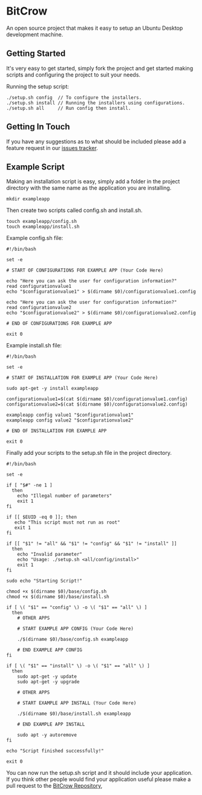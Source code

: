 # BitCrow
An open source project that makes it easy to setup an Ubuntu Desktop development
machine.

## Getting Started
It's very easy to get started, simply fork the project and get started making
scripts and configuring the project to suit your needs.

Running the setup script:
~~~~
./setup.sh config  // To configure the installers.
./setup.sh install // Running the installers using configurations.
./setup.sh all     // Run config then install.
~~~~

## Getting In Touch
If you have any suggestions as to what should be included please add a feature
request in our [issues tracker](https://github.com/IronPeak/BitCrow/issues).

## Example Script
Making an installation script is easy, simply add a folder in the project
directory with the same name as the application you are installing.
~~~~
mkdir exampleapp
~~~~
Then create two scripts called config.sh and install.sh.
~~~~
touch exampleapp/config.sh
touch exampleapp/install.sh
~~~~
Example config.sh file:
~~~~
#!/bin/bash

set -e

# START OF CONFIGURATIONS FOR EXAMPLE APP (Your Code Here)

echo "Here you can ask the user for configuration information?"
read configurationvalue1
echo "$configurationvalue1" > $(dirname $0)/configurationvalue1.config

echo "Here you can ask the user for configuration information?"
read configurationvalue2
echo "$configurationvalue2" > $(dirname $0)/configurationvalue2.config

# END OF CONFIGURATIONS FOR EXAMPLE APP

exit 0
~~~~
Example install.sh file:
~~~~
#!/bin/bash

set -e

# START OF INSTALLATION FOR EXAMPLE APP (Your Code Here)

sudo apt-get -y install exampleapp

configurationvalue1=$(cat $(dirname $0)/configurationvalue1.config)
configurationvalue2=$(cat $(dirname $0)/configurationvalue2.config)

exampleapp config value1 "$configurationvalue1"
exampleapp config value2 "$configurationvalue2"

# END OF INSTALLATION FOR EXAMPLE APP

exit 0
~~~~
Finally add your scripts to the setup.sh file in the project directory.
~~~~
#!/bin/bash

set -e

if [ "$#" -ne 1 ]
  then
    echo "Illegal number of parameters"
    exit 1
fi

if [[ $EUID -eq 0 ]]; then
   echo "This script must not run as root"
   exit 1
fi

if [[ "$1" != "all" && "$1" != "config" && "$1" != "install" ]]
  then
    echo "Invalid parameter"
    echo "Usage: ./setup.sh <all/config/install>"
    exit 1
fi

sudo echo "Starting Script!"

chmod +x $(dirname $0)/base/config.sh
chmod +x $(dirname $0)/base/install.sh

if [ \( "$1" == "config" \) -o \( "$1" == "all" \) ]
  then
    # OTHER APPS

    # START EXAMPLE APP CONFIG (Your Code Here)

    ./$(dirname $0)/base/config.sh exampleapp

    # END EXAMPLE APP CONFIG
fi

if [ \( "$1" == "install" \) -o \( "$1" == "all" \) ]
  then
    sudo apt-get -y update
    sudo apt-get -y upgrade

    # OTHER APPS

    # START EXAMPLE APP INSTALL (Your Code Here)

    ./$(dirname $0)/base/install.sh exampleapp

    # END EXAMPLE APP INSTALL

    sudo apt -y autoremove
fi

echo "Script finished successfully!"

exit 0
~~~~
You can now run the setup.sh script and it should include your application.
If you think other people would find your application useful please make a
pull request to the [BitCrow Repository](http://github.com/IronPeak/BitCrow),
